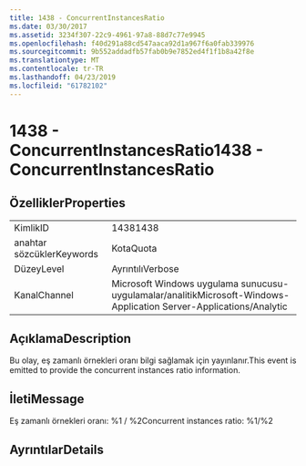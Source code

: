 ```yaml
---
title: 1438 - ConcurrentInstancesRatio
ms.date: 03/30/2017
ms.assetid: 3234f307-22c9-4961-97a8-88d7c77e9945
ms.openlocfilehash: f40d291a88cd547aaca92d1a967f6a0fab339976
ms.sourcegitcommit: 9b552addadfb57fab0b9e7852ed4f1f1b8a42f8e
ms.translationtype: MT
ms.contentlocale: tr-TR
ms.lasthandoff: 04/23/2019
ms.locfileid: "61782102"
---
```

# <a name="1438---concurrentinstancesratio"></a><span data-ttu-id="75fe5-102">1438 - ConcurrentInstancesRatio</span><span class="sxs-lookup"><span data-stu-id="75fe5-102">1438 - ConcurrentInstancesRatio</span></span>
## <a name="properties"></a><span data-ttu-id="75fe5-103">Özellikler</span><span class="sxs-lookup"><span data-stu-id="75fe5-103">Properties</span></span>  
  
|||  
|-|-|  
|<span data-ttu-id="75fe5-104">Kimlik</span><span class="sxs-lookup"><span data-stu-id="75fe5-104">ID</span></span>|<span data-ttu-id="75fe5-105">1438</span><span class="sxs-lookup"><span data-stu-id="75fe5-105">1438</span></span>|  
|<span data-ttu-id="75fe5-106">anahtar sözcükler</span><span class="sxs-lookup"><span data-stu-id="75fe5-106">Keywords</span></span>|<span data-ttu-id="75fe5-107">Kota</span><span class="sxs-lookup"><span data-stu-id="75fe5-107">Quota</span></span>|  
|<span data-ttu-id="75fe5-108">Düzey</span><span class="sxs-lookup"><span data-stu-id="75fe5-108">Level</span></span>|<span data-ttu-id="75fe5-109">Ayrıntılı</span><span class="sxs-lookup"><span data-stu-id="75fe5-109">Verbose</span></span>|  
|<span data-ttu-id="75fe5-110">Kanal</span><span class="sxs-lookup"><span data-stu-id="75fe5-110">Channel</span></span>|<span data-ttu-id="75fe5-111">Microsoft Windows uygulama sunucusu-uygulamalar/analitik</span><span class="sxs-lookup"><span data-stu-id="75fe5-111">Microsoft-Windows-Application Server-Applications/Analytic</span></span>|  
  
## <a name="description"></a><span data-ttu-id="75fe5-112">Açıklama</span><span class="sxs-lookup"><span data-stu-id="75fe5-112">Description</span></span>  
 <span data-ttu-id="75fe5-113">Bu olay, eş zamanlı örnekleri oranı bilgi sağlamak için yayınlanır.</span><span class="sxs-lookup"><span data-stu-id="75fe5-113">This event is emitted to provide the concurrent instances ratio information.</span></span>  
  
## <a name="message"></a><span data-ttu-id="75fe5-114">İleti</span><span class="sxs-lookup"><span data-stu-id="75fe5-114">Message</span></span>  
 <span data-ttu-id="75fe5-115">Eş zamanlı örnekleri oranı: %1 / %2</span><span class="sxs-lookup"><span data-stu-id="75fe5-115">Concurrent instances ratio: %1/%2</span></span>  
  
## <a name="details"></a><span data-ttu-id="75fe5-116">Ayrıntılar</span><span class="sxs-lookup"><span data-stu-id="75fe5-116">Details</span></span>

